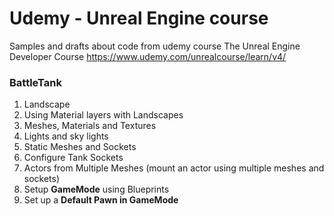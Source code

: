 # Udemy - Unreal Engine course

Samples and drafts about code from udemy course The Unreal Engine Developer Course https://www.udemy.com/unrealcourse/learn/v4/


### BattleTank

01. Landscape
2. Using Material layers with Landscapes
3. Meshes, Materials and Textures
4. Lights and sky lights
5. Static Meshes and Sockets
6. Configure Tank Sockets
7. Actors from Multiple Meshes (mount an actor using multiple meshes and sockets)
8. Setup **GameMode** using Blueprints
9. Set up a **Default Pawn in GameMode**